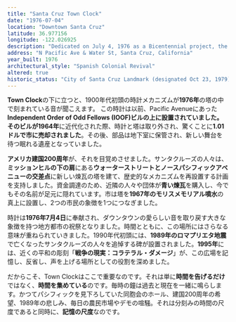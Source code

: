 ```yaml
---
title: "Santa Cruz Town Clock"
date: "1976-07-04"
location: "Downtown Santa Cruz"
latitude: 36.977156
longitude: -122.026925
description: "Dedicated on July 4, 1976 as a Bicentennial project, the Town Clock reuses the IOOF building’s early-1900 clockworks; it was erected over the 1967 Morris Memorial Fountain and later gained an earthquake memorial plaque."
address: "N Pacific Ave & Water St, Santa Cruz, California"
year_built: 1976
architectural_style: "Spanish Colonial Revival"
altered: true
historic_status: "City of Santa Cruz Landmark (designated Oct 23, 1979)"
---
```


**Town Clock**の下に立つと、1900年代初頭の時計メカニズムが**1976年**の塔の中で刻まれている音が聞こえます。
この時計は以前、Pacific Avenueにあった**Independent Order of Odd Fellows (IOOF)**ビルの上に設置されていました。そのビルが**1964年**に近代化された際、時計と塔は取り外され、驚くことに**1.01ドルで市に売却されました**。その後、部品は地下室に保管され、新しい舞台を待つ眠れる遺産となっていました。

**アメリカ建国200周年**が、それを目覚めさせました。サンタクルーズの人々は、**ミッションヒルの下の肩**にある**ウォーターストリートとノースパシフィックアベニューの交差点**に新しい煉瓦の塔を建て、歴史的なメカニズムを再設置する計画を支持しました。資金調達のため、近隣の人々や団体が**青い煉瓦**を購入し、今でもその名前が足元に隠れています。市は塔を**1967年のモリスメモリアル噴水**の真上に設置し、2つの市民の象徴を1つにつなぎました。

時計は**1976年7月4日**に奉献され、ダウンタウンの愛らしい音を取り戻す大きな象徴を持つ地方都市の祝祭となりました。時間とともに、この場所にはさらなる意味が重ねられていきました。1990年代初頭には、**1989年のロマプリエタ地震**で亡くなったサンタクルーズの人々を追悼する碑が設置されました。**1995年**には、近くの平和の彫刻「**戦争の現実：コラテラル・ダメージ**」が、この広場を記憶し、反省し、声を上げる場所としての役割を深めました。

だからこそ、Town Clockはここで重要なのです。それは単に**時間を告げるだけ**ではなく、**時間を集めている**のです。毎時の鐘は過去と現在を一緒に鳴らします。かつてパシフィックを見下ろしていた同胞会のホール、建国200周年の希望、1989年の悲しみ、毎日の農民市場やデモの喧騒。それは分刻みの時間の尺度であると同時に、**記憶の尺度**なのです。